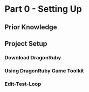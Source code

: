 # Part 0 - Setting Up

## Prior Knowledge

## Project Setup
### Download DragonRuby

### Using DragonRuby Game Toolkit

### Edit-Test-Loop

